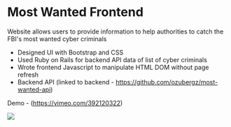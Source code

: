 # Most Wanted Frontend

Website allows users to provide information to help authorities to catch the FBI's most wanted cyber criminals

- Designed UI with Bootstrap and CSS
- Used Ruby on Rails for backend API data of list of cyber criminals 
- Wrote frontend Javascript to manipulate HTML DOM without page refresh 
- Backend API (linked to backend - https://github.com/ozubergz/most-wanted-api)

Demo - (https://vimeo.com/392120322)

<img src="./most-wanted.gif"/>

